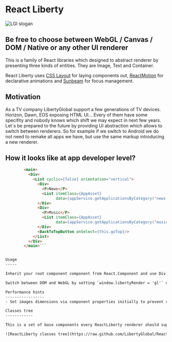 React Liberty
=============

![LGI slogan](https://media.licdn.com/media/p/5/000/1c7/0ee/0b3c8ed.png)

Be free to choose between WebGL / Canvas / DOM / Native or any other UI renderer
---------------------------------------------------------------------------------

This is a family of React libraries which designed to abstract renderer by presenting three kinds of entities. They are Image, Text and Container. 

React Liberty uses [CSS Layout](https://github.com/facebook/css-layout) for laying components out, [ReactMotion](https://github.com/chenglou/react-motion) for declarative animations and [Sunbeam](https://github.com/LibertyGlobal/sunbeam) for focus management.



Motivation
----------
As a TV company LibertyGlobal support a few generations of TV devices. Horizon, Dawn, EOS exposing HTML UI... Every of them have some specifity and nobody knows which shift we may expect in next few years. Let`s be prepared to the future by providing UI abstraction which allows to switch between renderers. So for example if we switch to Android we do not need to remake all apps we have, but use the same markup introducing a new renderer.

How it looks like at app developer level?
-----------------------------------------
```html
		<main>
          <Div>
            <List cyclic={false} orientation="vertical">
              <Div>
                <P>News</P>
                <List itemClass={AppAsset}
                      data={appService.getApplicationsByCategory('news')}/>
              </Div>
              <Div>
                <P>Music</P>
                <List itemClass={AppAsset}
                      data={appService.getApplicationsByCategory('music')}/>
              </Div>
              <BackToTopButton onSelect={this.goTop}/>
            </List>
          </Div>
        </main>```


Usage
-----

Inherit your root component component from React.Component and use Div, P and Img (capitalized) to declare UI. You may insert ReactLiberty components into regular ReactDOM components.

Switch between DOM and WebGL by setting `window.libertyRender = 'gl'` or `'dom'`

Performance hints
-----------------
- Set images dimensions via component properties initially to prevent relayouting when their loading is complete

Classes tree
------------

This is a set of base components every ReactLiberty renderer should support:

![ReactLiberty classes tree](https://raw.github.com/LibertyGlobal/ReactLiberty/master/figures/inhertitance-scheme.png)
